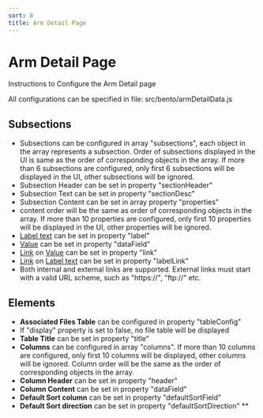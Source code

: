 ```yaml
---
sort: 8
title: Arm Detail Page
---
```


# Arm  Detail Page

Instructions to Configure the Arm Detail page

All configurations can be specified in file: src/bento/armDetailData.js

## Subsections
* Subsections can be configured in array "subsections", each object in the array represents a subsection.  Order of subsections displayed in the UI is same as the order of corresponding objects in the array. If more than 6 subsections are configured, only first 6 subsections will be displayed in the UI, other subsections will be ignored.
* Subsection Header can be set in property "sectionHeader"
* Subsection Text can be set in property "sectionDesc"
* Subsection Content can be set in array property "properties"
* content order will be the same as order of corresponding objects in the array. If more than 10 properties are configured, only first 10 properties will be displayed in the UI, other properties will be ignored.
* <u>Label text</u> can be set in property "label"
* <u>Value</u> can be set in property "dataField"
* <u>Link</u> on <u>Value</u> can be set in property "link"
* <u>Link</u> on <u>Label text</u> can be set in property "labelLink"
* Both internal and external links are supported. External links must start with a valid URL scheme, such as "https://", "ftp://" etc.

## Elements

* **Associated Files Table** can be configured in property "tableConfig"
* If "display" property is set to false, no file table will be displayed
* **Table Title** can be set in property "title"
* **Columns** can be configured in array "columns". If more than 10 columns are configured, only first 10 columns will be displayed, other columns will be ignored. Column order will be the same as the order of corresponding  objects in the array.
* **Column Header** can be set in property "header"
* **Column Content** can be set in property "dataField"
* **Default Sort column** can be set in property "defaultSortField"
* **Default Sort direction** can be set in property "defaultSortDirection" **
